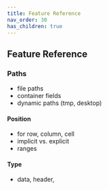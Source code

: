 ```yaml
---
title: Feature Reference
nav_order: 30
has_children: true
---
```


## Feature Reference

### Paths

- file paths
- container fields
- dynamic paths (tmp, desktop)



#### Position

- for row, column, cell
- implicit vs. explicit
- ranges

#### Type

- data, header, 
